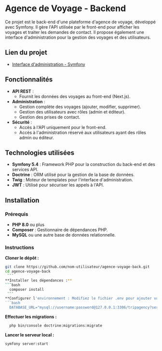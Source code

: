 # Agence de Voyage - Backend

Ce projet est le back-end d'une plateforme d'agence de voyage, développé avec Symfony. Il gère l'API utilisée par le front-end pour afficher les voyages et traiter les demandes de contact. Il propose également une interface d'administration pour la gestion des voyages et des utilisateurs.

## Lien du projet

- [Interface d'administration - Symfony](https://simplondevgrenoble.nohost.me/amal/tripagencyprod/public/)

## Fonctionnalités

- **API REST** : 
  - Fournit les données des voyages au front-end (Next.js).
- **Administration** :
  - Gestion complète des voyages (ajouter, modifier, supprimer).
  - Gestion des utilisateurs avec rôles (admin et éditeur).
  - Gestion des prises de contact.
- **Sécurité** :
  - Accès à l'API uniquement pour le front-end.
  - Accès à l'administration réservé aux utilisateurs ayant des rôles admin ou éditeur.

## Technologies utilisées

- **Symfony 5.4** : Framework PHP pour la construction du back-end et des services API.
- **Doctrine** : ORM utilisé pour la gestion de la base de données.
- **Twig** : Moteur de templates pour l'interface d'administration.
- **JWT** : Utilisé pour sécuriser les appels à l'API.

## Installation

### Prérequis

- **PHP 8.0** ou plus
- **Composer** : Gestionnaire de dépendances PHP.
- **MySQL** ou une autre base de données relationnelle.

### Instructions

**Cloner le dépôt :**
   ```bash
   git clone https://github.com/nom-utilisateur/agence-voyage-back.git
   cd agence-voyage-back
    ```
**Installer les dépendances :**
   ```bash
     composer install
    ```
**Configurer l'environnement : Modifiez le fichier .env pour ajouter vos paramètres de base de données :**
   ```bash
     DATABASE_URL="mysql://username:password@127.0.0.1:3306/tripagency?serverVersion=5.7"
   ```
**Effectuer les migrations :**
   ```bash
     php bin/console doctrine:migrations:migrate
   ```
**Lancer le serveur local :**
   ```bash
   symfony server:start
   ```
